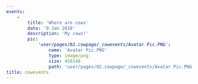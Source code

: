 ```yaml
---
events:
    -
        title: 'Where are cows'
        date: '9 Jan 2018'
        description: 'My cows!'
        pic:
            'user/pages/02.cowpage/_cowevents/Avatar Pic.PNG':
                name: 'Avatar Pic.PNG'
                type: image/png
                size: 458148
                path: 'user/pages/02.cowpage/_cowevents/Avatar Pic.PNG'
title: cowevents
---
```


